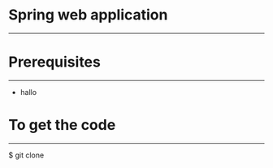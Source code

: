 # Spring web application
-------------------------

# Prerequisites
----------------
- hallo

# To get the code
------------------
$ git clone
